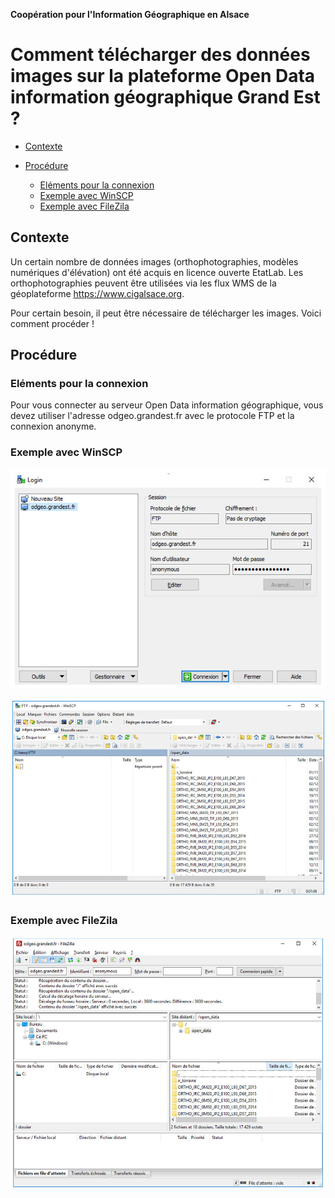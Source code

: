**Coopération pour l'Information Géographique en Alsace**

# Comment télécharger des données images sur la plateforme Open Data information géographique Grand Est ?

<!-- TOC depthFrom:2 depthTo:3 withLinks:1 updateOnSave:0 orderedList:0 -->

- [Contexte](#contexte-)

- [Procédure](#procédure-)
	- [Eléments pour la connexion](#elements_pour_la_connexion-)
	- [Exemple avec WinSCP](#exemple_winscp-)
	- [Exemple avec FileZila](#exemple_filezila-)

<!-- /TOC -->


## Contexte <a id="contexte-"></a>

Un certain nombre de données images (orthophotographies, modèles numériques d'élévation) ont été acquis en licence ouverte EtatLab.
Les orthophotographies peuvent être utilisées via les flux WMS de la géoplateforme <https://www.cigalsace.org>.

Pour certain besoin, il peut être nécessaire de télécharger les images. Voici comment procéder !


## Procédure <a id="procédure-"></a>

### Eléments pour la connexion  <a id="elements_pour_la_connexion-"></a>

Pour vous connecter au serveur Open Data information géographique, vous devez utiliser l'adresse odgeo.grandest.fr avec le protocole FTP et la connexion anonyme.




### Exemple avec WinSCP  <a id="exemple_winscp-"></a>

![winscp_login](img/winscp_login.jpg)

![winscp](img/winscp.jpg)


### Exemple avec FileZila  <a id="exemple_filezila-"></a>

![filezila](img/filezila.jpg)
